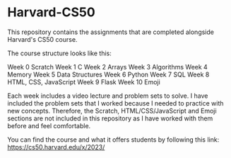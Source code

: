 # Harvard-CS50
This repository contains the assignments that are completed alongside Harvard's CS50 course.

The course structure looks like this:

Week 0 Scratch
Week 1 C
Week 2 Arrays
Week 3 Algorithms
Week 4 Memory
Week 5 Data Structures
Week 6 Python
Week 7 SQL
Week 8 HTML, CSS, JavaScript
Week 9 Flask
Week 10 Emoji

Each week includes a video lecture and problem sets to solve. I have included the problem sets that I worked because I needed to practice with new concepts. Therefore, the Scratch, HTML/CSS/JavaScript and Emoji sections are not included in this repository as I have worked with them before and feel comfortable.

You can find the course and what it offers students by following this link: https://cs50.harvard.edu/x/2023/
